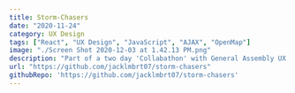 ```yaml
---
title: Storm-Chasers
date: "2020-11-24"
category: UX Design
tags: ["React", "UX Design", "JavaScript", "AJAX", "OpenMap"]
image: "./Screen Shot 2020-12-03 at 1.42.13 PM.png"
description: "Part of a two day 'Collabathon' with General Assembly UX Designers. Enter in a storm in an interactive map, used with OpenMaps. (Work is still in progress.)"
url: "https://github.com/jacklmbrt07/storm-chasers"
githubRepo: 'https://github.com/jacklmbrt07/storm-chasers'
---
```


